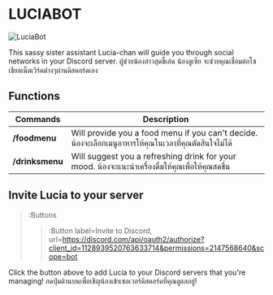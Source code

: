 # LUCIABOT

![LuciaBot](https://lucian.solutions/images/231t.png "LuciaBot")

This sassy sister assistant Lucia-chan will guide you through social networks in your Discord server.
ผู้ช่วยน้องสาวสุดขี้เล่น น้องลูเซีย จะช่วยคุณเชื่อมต่อโซเชียลเน็ตเวิร์คต่างๆผ่านดิสคอร์ดเอง

## Functions

| Commands | Description |
| --- | --- |
| **/foodmenu** | Will provide you a food menu if you can't decide.   น้องจะเลือกเมนูอาหารให้คุณในเวลาที่คุณตัดสินใจไม่ได้ |
| **/drinksmenu** | Will suggest you a refreshing drink for your mood.  น้องจะแนะนำเครื่องดื่มให้คุณเพื่อให้คุณสดชื่น |

## Invite Lucia to your server

> :Buttons
> > :Button label=Invite to Discord, url=https://discord.com/api/oauth2/authorize?client_id=1128939520763633714&permissions=2147568640&scope=bot

Click the button above to add Lucia to your Discord servers that you're managing!
กดปุ่มด้านบนเพื่อเชิญน้องเข้าเซอเวอร์ดิสคอร์ดที่คุณดูแลอยู่!

